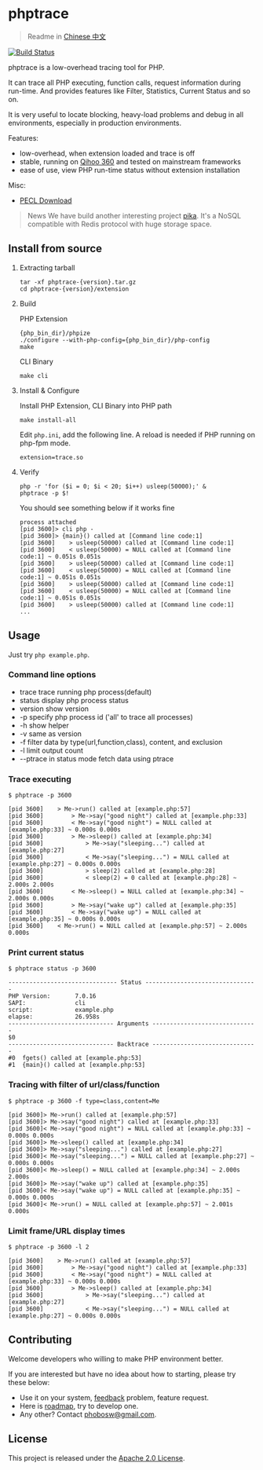 # phptrace

> Readme in [Chinese 中文](https://github.com/Qihoo360/phptrace/blob/master/README_ZH.md)

[![Build Status](https://travis-ci.org/Qihoo360/phptrace.svg)](https://travis-ci.org/Qihoo360/phptrace)

phptrace is a low-overhead tracing tool for PHP.

It can trace all PHP executing, function calls, request information during
run-time. And provides features like Filter, Statistics, Current Status and so
on.

It is very useful to locate blocking, heavy-load problems and debug in all
environments, especially in production environments.

Features:
* low-overhead, when extension loaded and trace is off
* stable, running on [Qihoo 360](http://www.360safe.com/) and tested on mainstream frameworks
* ease of use, view PHP run-time status without extension installation

Misc:
- [PECL Download](https://pecl.php.net/package/trace)

> News
> We have build another interesting project [pika](https://github.com/Qihoo360/pika).
> It's a NoSQL compatible with Redis protocol with huge storage space.


## Install from source

1. Extracting tarball
    ```
    tar -xf phptrace-{version}.tar.gz
    cd phptrace-{version}/extension
    ```

2. Build

    PHP Extension
    ```
    {php_bin_dir}/phpize
    ./configure --with-php-config={php_bin_dir}/php-config
    make
    ```

    CLI Binary
    ```
    make cli
    ```

3. Install & Configure

    Install PHP Extension, CLI Binary into PHP path
    ```
    make install-all
    ```

    Edit `php.ini`, add the following line. A reload is needed if PHP running
    on php-fpm mode.
    ```
    extension=trace.so
    ```

4. Verify
    ```
    php -r 'for ($i = 0; $i < 20; $i++) usleep(50000);' &
    phptrace -p $!
    ```

    You should see something below if it works fine
    ```
    process attached
    [pid 3600]> cli php -
    [pid 3600]> {main}() called at [Command line code:1]
    [pid 3600]    > usleep(50000) called at [Command line code:1]
    [pid 3600]    < usleep(50000) = NULL called at [Command line code:1] ~ 0.051s 0.051s
    [pid 3600]    > usleep(50000) called at [Command line code:1]
    [pid 3600]    < usleep(50000) = NULL called at [Command line code:1] ~ 0.051s 0.051s
    [pid 3600]    > usleep(50000) called at [Command line code:1]
    [pid 3600]    < usleep(50000) = NULL called at [Command line code:1] ~ 0.051s 0.051s
    [pid 3600]    > usleep(50000) called at [Command line code:1]
    ...
    ```


## Usage

Just try `php example.php`.

### Command line options

* trace     trace running php process(default)
* status    display php process status
* version   show version
* -p        specify php process id ('all' to trace all processes)
* -h        show helper
* -v        same as version
* -f        filter data by type(url,function,class), content, and exclusion
* -l        limit output count
* --ptrace  in status mode fetch data using ptrace

### Trace executing

```
$ phptrace -p 3600

[pid 3600]    > Me->run() called at [example.php:57]
[pid 3600]        > Me->say("good night") called at [example.php:33]
[pid 3600]        < Me->say("good night") = NULL called at [example.php:33] ~ 0.000s 0.000s
[pid 3600]        > Me->sleep() called at [example.php:34]
[pid 3600]            > Me->say("sleeping...") called at [example.php:27]
[pid 3600]            < Me->say("sleeping...") = NULL called at [example.php:27] ~ 0.000s 0.000s
[pid 3600]            > sleep(2) called at [example.php:28]
[pid 3600]            < sleep(2) = 0 called at [example.php:28] ~ 2.000s 2.000s
[pid 3600]        < Me->sleep() = NULL called at [example.php:34] ~ 2.000s 0.000s
[pid 3600]        > Me->say("wake up") called at [example.php:35]
[pid 3600]        < Me->say("wake up") = NULL called at [example.php:35] ~ 0.000s 0.000s
[pid 3600]    < Me->run() = NULL called at [example.php:57] ~ 2.000s 0.000s
```

### Print current status

```
$ phptrace status -p 3600

------------------------------- Status --------------------------------
PHP Version:       7.0.16
SAPI:              cli
script:            example.php
elapse:            26.958s
------------------------------ Arguments ------------------------------
$0
------------------------------ Backtrace ------------------------------
#0  fgets() called at [example.php:53]
#1  {main}() called at [example.php:53]
```

### Tracing with filter of url/class/function

```
$ phptrace -p 3600 -f type=class,content=Me

[pid 3600]> Me->run() called at [example.php:57]
[pid 3600]> Me->say("good night") called at [example.php:33]
[pid 3600]< Me->say("good night") = NULL called at [example.php:33] ~ 0.000s 0.000s
[pid 3600]> Me->sleep() called at [example.php:34]
[pid 3600]> Me->say("sleeping...") called at [example.php:27]
[pid 3600]< Me->say("sleeping...") = NULL called at [example.php:27] ~ 0.000s 0.000s
[pid 3600]< Me->sleep() = NULL called at [example.php:34] ~ 2.000s 2.000s
[pid 3600]> Me->say("wake up") called at [example.php:35]
[pid 3600]< Me->say("wake up") = NULL called at [example.php:35] ~ 0.000s 0.000s
[pid 3600]< Me->run() = NULL called at [example.php:57] ~ 2.001s 0.000s
```

### Limit frame/URL display times

```
$ phptrace -p 3600 -l 2

[pid 3600]    > Me->run() called at [example.php:57]
[pid 3600]        > Me->say("good night") called at [example.php:33]
[pid 3600]        < Me->say("good night") = NULL called at [example.php:33] ~ 0.000s 0.000s
[pid 3600]        > Me->sleep() called at [example.php:34]
[pid 3600]            > Me->say("sleeping...") called at [example.php:27]
[pid 3600]            < Me->say("sleeping...") = NULL called at [example.php:27] ~ 0.000s 0.000s
```


## Contributing

Welcome developers who willing to make PHP environment better.

If you are interested but have no idea about how to starting, please try these below:

- Use it on your system, [feedback](https://github.com/monque/phptrace/issues) problem, feature request.
- Here is [roadmap](https://github.com/monque/phptrace/projects), try to develop one.
- Any other? Contact phobosw@gmail.com.


## License

This project is released under the [Apache 2.0 License](https://raw.githubusercontent.com/Qihoo360/phptrace/master/LICENSE).
